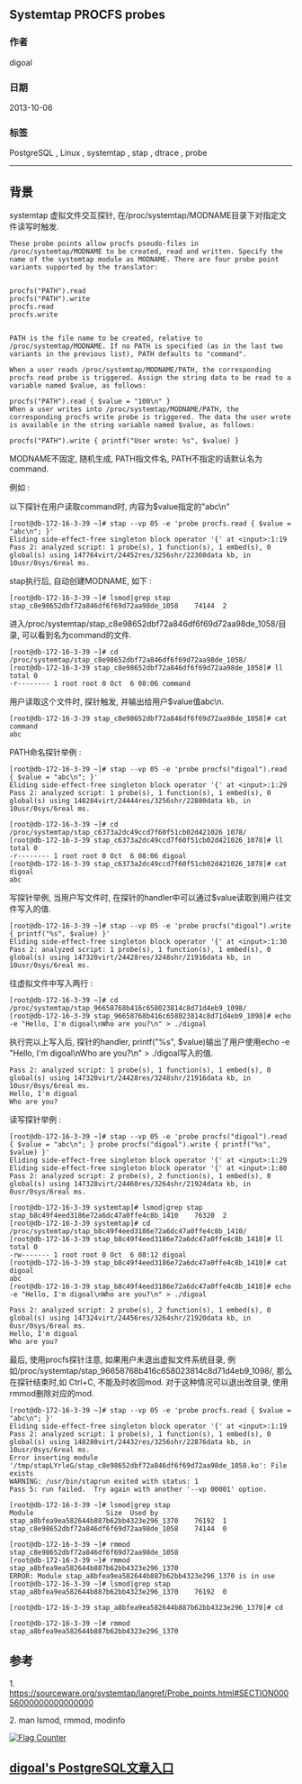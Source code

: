 ## Systemtap PROCFS probes  
           
### 作者       
digoal         
     
### 日期                        
2013-10-06     
      
### 标签     
PostgreSQL , Linux , systemtap , stap , dtrace , probe      
                                       
----               
                                                   
## 背景    
systemtap 虚拟文件交互探针, 在/proc/systemtap/MODNAME目录下对指定文件读写时触发.  
  
```  
These probe points allow procfs pseudo-files in /proc/systemtap/MODNAME to be created, read and written. Specify the name of the systemtap module as MODNAME. There are four probe point variants supported by the translator:  
  
  
procfs("PATH").read  
procfs("PATH").write  
procfs.read  
procfs.write  
  
  
PATH is the file name to be created, relative to /proc/systemtap/MODNAME. If no PATH is specified (as in the last two variants in the previous list), PATH defaults to "command".  
  
When a user reads /proc/systemtap/MODNAME/PATH, the corresponding procfs read probe is triggered. Assign the string data to be read to a variable named $value, as follows:  
  
procfs("PATH").read { $value = "100\n" }  
When a user writes into /proc/systemtap/MODNAME/PATH, the corresponding procfs write probe is triggered. The data the user wrote is available in the string variable named $value, as follows:  
  
procfs("PATH").write { printf("User wrote: %s", $value) }  
```  
  
MODNAME不固定, 随机生成, PATH指文件名, PATH不指定的话默认名为command.  
  
例如 :   
  
以下探针在用户读取command时, 内容为$value指定的"abc\n"  
  
```  
[root@db-172-16-3-39 ~]# stap --vp 05 -e 'probe procfs.read { $value = "abc\n"; }'  
Eliding side-effect-free singleton block operator '{' at <input>:1:19  
Pass 2: analyzed script: 1 probe(s), 1 function(s), 1 embed(s), 0 global(s) using 147764virt/24452res/3256shr/22360data kb, in 10usr/0sys/6real ms.  
```  
  
stap执行后, 自动创建MODNAME, 如下 :   
  
```  
[root@db-172-16-3-39 ~]# lsmod|grep stap  
stap_c8e98652dbf72a846df6f69d72aa98de_1058    74144  2  
```  
  
  
  
进入/proc/systemtap/stap_c8e98652dbf72a846df6f69d72aa98de_1058/目录, 可以看到名为command的文件.  
  
```  
[root@db-172-16-3-39 ~]# cd /proc/systemtap/stap_c8e98652dbf72a846df6f69d72aa98de_1058/  
[root@db-172-16-3-39 stap_c8e98652dbf72a846df6f69d72aa98de_1058]# ll  
total 0  
-r-------- 1 root root 0 Oct  6 08:06 command  
```  
  
用户读取这个文件时, 探针触发, 并输出给用户$value值abc\n.  
  
```  
[root@db-172-16-3-39 stap_c8e98652dbf72a846df6f69d72aa98de_1058]# cat command   
abc  
```  
  
PATH命名探针举例 :   
  
```  
[root@db-172-16-3-39 ~]# stap --vp 05 -e 'probe procfs("digoal").read { $value = "abc\n"; }'  
Eliding side-effect-free singleton block operator '{' at <input>:1:29  
Pass 2: analyzed script: 1 probe(s), 1 function(s), 1 embed(s), 0 global(s) using 148284virt/24444res/3256shr/22880data kb, in 10usr/0sys/6real ms.  
  
[root@db-172-16-3-39 ~]# cd /proc/systemtap/stap_c6373a2dc49ccd7f60f51cb02d421026_1078/  
[root@db-172-16-3-39 stap_c6373a2dc49ccd7f60f51cb02d421026_1078]# ll  
total 0  
-r-------- 1 root root 0 Oct  6 08:06 digoal  
[root@db-172-16-3-39 stap_c6373a2dc49ccd7f60f51cb02d421026_1078]# cat digoal   
abc  
```  
  
写探针举例, 当用户写文件时, 在探针的handler中可以通过$value读取到用户往文件写入的值.  
  
```  
[root@db-172-16-3-39 ~]# stap --vp 05 -e 'probe procfs("digoal").write { printf("%s", $value) }'  
Eliding side-effect-free singleton block operator '{' at <input>:1:30  
Pass 2: analyzed script: 1 probe(s), 1 function(s), 1 embed(s), 0 global(s) using 147320virt/24428res/3248shr/21916data kb, in 10usr/0sys/6real ms.  
```  
  
往虚拟文件中写入两行 :   
  
```  
[root@db-172-16-3-39 ~]# cd /proc/systemtap/stap_96658768b416c658023814c8d71d4eb9_1098/  
[root@db-172-16-3-39 stap_96658768b416c658023814c8d71d4eb9_1098]# echo -e "Hello, I'm digoal\nWho are you?\n" > ./digoal  
```  
  
执行完以上写入后, 探针的handler, printf("%s", $value)输出了用户使用echo -e "Hello, I'm digoal\nWho are you?\n" > ./digoal写入的值.  
  
```  
Pass 2: analyzed script: 1 probe(s), 1 function(s), 1 embed(s), 0 global(s) using 147320virt/24428res/3248shr/21916data kb, in 10usr/0sys/6real ms.  
Hello, I'm digoal  
Who are you?  
```  
  
读写探针举例 :   
  
```  
[root@db-172-16-3-39 ~]# stap --vp 05 -e 'probe procfs("digoal").read { $value = "abc\n"; } probe procfs("digoal").write { printf("%s", $value) }'  
Eliding side-effect-free singleton block operator '{' at <input>:1:29  
Eliding side-effect-free singleton block operator '{' at <input>:1:80  
Pass 2: analyzed script: 2 probe(s), 2 function(s), 1 embed(s), 0 global(s) using 147328virt/24460res/3264shr/21924data kb, in 0usr/0sys/6real ms.  
  
[root@db-172-16-3-39 systemtap]# lsmod|grep stap  
stap_b8c49f4eed3186e72a6dc47a0ffe4c8b_1410    76320  2   
[root@db-172-16-3-39 systemtap]# cd /proc/systemtap/stap_b8c49f4eed3186e72a6dc47a0ffe4c8b_1410/  
[root@db-172-16-3-39 stap_b8c49f4eed3186e72a6dc47a0ffe4c8b_1410]# ll  
total 0  
-rw------- 1 root root 0 Oct  6 08:12 digoal  
[root@db-172-16-3-39 stap_b8c49f4eed3186e72a6dc47a0ffe4c8b_1410]# cat digoal   
abc  
[root@db-172-16-3-39 stap_b8c49f4eed3186e72a6dc47a0ffe4c8b_1410]# echo -e "Hello, I'm digoal\nWho are you?\n" > ./digoal  
  
Pass 2: analyzed script: 2 probe(s), 2 function(s), 1 embed(s), 0 global(s) using 147324virt/24456res/3264shr/21920data kb, in 0usr/0sys/6real ms.  
Hello, I'm digoal  
Who are you?  
```  
  
最后, 使用procfs探针注意, 如果用户未退出虚拟文件系统目录, 例如/proc/systemtap/stap_96658768b416c658023814c8d71d4eb9_1098/, 那么在探针结束时,如 Ctrl+C, 不能及时收回mod. 对于这种情况可以退出改目录, 使用rmmod删除对应的mod.  
  
```  
[root@db-172-16-3-39 ~]# stap --vp 05 -e 'probe procfs.read { $value = "abc\n"; }'  
Eliding side-effect-free singleton block operator '{' at <input>:1:19  
Pass 2: analyzed script: 1 probe(s), 1 function(s), 1 embed(s), 0 global(s) using 148280virt/24432res/3256shr/22876data kb, in 10usr/0sys/6real ms.  
Error inserting module '/tmp/stapLYrleG/stap_c8e98652dbf72a846df6f69d72aa98de_1058.ko': File exists  
WARNING: /usr/bin/staprun exited with status: 1  
Pass 5: run failed.  Try again with another '--vp 00001' option.  
  
[root@db-172-16-3-39 ~]# lsmod|grep stap  
Module                  Size  Used by  
stap_a8bfea9ea582644b887b62bb4323e296_1370    76192  1   
stap_c8e98652dbf72a846df6f69d72aa98de_1058    74144  0   
  
[root@db-172-16-3-39 ~]# rmmod stap_c8e98652dbf72a846df6f69d72aa98de_1058  
[root@db-172-16-3-39 ~]# rmmod stap_a8bfea9ea582644b887b62bb4323e296_1370  
ERROR: Module stap_a8bfea9ea582644b887b62bb4323e296_1370 is in use  
[root@db-172-16-3-39 ~]# lsmod|grep stap  
stap_a8bfea9ea582644b887b62bb4323e296_1370    76192  0   
  
[root@db-172-16-3-39 stap_a8bfea9ea582644b887b62bb4323e296_1370]# cd  
  
[root@db-172-16-3-39 ~]# rmmod stap_a8bfea9ea582644b887b62bb4323e296_1370  
```  
  
  
## 参考  
1\. https://sourceware.org/systemtap/langref/Probe_points.html#SECTION00056000000000000000  
  
2\. man lsmod, rmmod, modinfo  
  
<a rel="nofollow" href="http://info.flagcounter.com/h9V1"  ><img src="http://s03.flagcounter.com/count/h9V1/bg_FFFFFF/txt_000000/border_CCCCCC/columns_2/maxflags_12/viewers_0/labels_0/pageviews_0/flags_0/"  alt="Flag Counter"  border="0"  ></a>  
  
  
  
  
## [digoal's PostgreSQL文章入口](https://github.com/digoal/blog/blob/master/README.md "22709685feb7cab07d30f30387f0a9ae")
  
